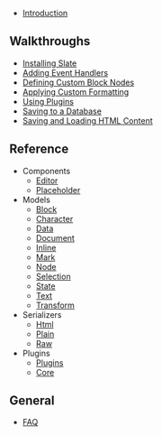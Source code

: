 

- [Introduction](./Readme.md)


## Walkthroughs

- [Installing Slate](./walkthroughs/installing-slate.md)
- [Adding Event Handlers](./walkthroughs/adding-event-handlers.md)
- [Defining Custom Block Nodes](./walkthroughs/defining-custom-block-nodes.md)
- [Applying Custom Formatting](./walkthroughs/applying-custom-formatting.md)
- [Using Plugins](./walkthroughs/using-plugins.md)
- [Saving to a Database](./walkthroughs/saving-to-a-database.md)
- [Saving and Loading HTML Content](./walkthroughs/saving-and-loading-html-content.md)


## Reference

- Components
  - [Editor](./reference/components/editor.md)
  - [Placeholder](./reference/components/placeholder.md)
- Models
  - [Block](./reference/models/block.md)
  - [Character](./reference/models/character.md)
  - [Data](./reference//models/data.md)
  - [Document](./reference/models/document.md)
  - [Inline](./reference/models/inline.md)
  - [Mark](./reference//models/mark.md)
  - [Node](./reference/models/node.md)
  - [Selection](./reference/models/selection.md)
  - [State](./reference/models/state.md)
  - [Text](./reference//models/text.md)
  - [Transform](./reference/models/transform.md)
- Serializers
  - [Html](./reference/serializers/html.md)
  - [Plain](./reference/serializers/plain.md)
  - [Raw](./reference/serializers/raw.md)
- Plugins
  - [Plugins](./reference/plugins/plugins.md)
  - [Core](./reference/plugins/core.md)


## General

- [FAQ](./concepts/faq.md)
